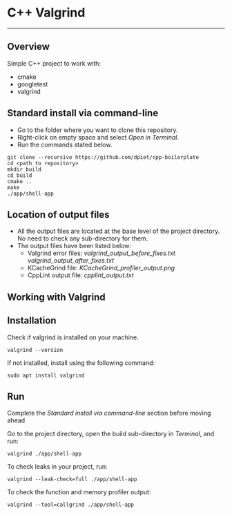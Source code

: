 # C++ Valgrind
---

## Overview

Simple C++ project to work with:
- cmake
- googletest
- valgrind

## Standard install via command-line
 
- Go to the folder where you want to clone this repository.
- Right-click on empty space and select *Open in Terminal*.
- Run the commands stated below.
```shell script
git clone --recursive https://github.com/dpiet/cpp-boilerplate
cd <path to repository>
mkdir build
cd build
cmake ..
make
./app/shell-app
```

## Location of output files

- All the output files are located at the base level of the project directory. No need to check any sub-directory for them.
- The output files have been listed below:
    - Valgrind error files: *valgrind_output_before_fixes.txt   valgrind_output_after_fixes.txt*
    - KCacheGrind file: *KCacheGrind_profiler_output.png*
    - CppLint output file: *cpplint_output.txt*
    
## Working with Valgrind ##
 
## Installation

Check if valgrind is installed on your machine.
```shell script
valgrind --version
```
If not installed, install using the following command:
```shell script
sudo apt install valgrind
```

## Run 

Complete the *Standard install via command-line* section before moving ahead

Go to the project directory, open the build sub-directory in *Terminal*, and run:
```shell script
valgrind ./app/shell-app
```

To check leaks in your project, run:
```shell script
valgrind --leak-check=full ./app/shell-app
```

To check the function and memory profiler output:
```shell script
valgrind --tool=callgrind ./app/shell-app
```
